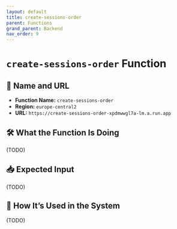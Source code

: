 ```yaml
---
layout: default
title: create-sessions-order
parent: Functions
grand_parent: Backend
nav_order: 9
---
```


# `create-sessions-order` Function

## 🔗 Name and URL

- **Function Name:** `create-sessions-order`
- **Region:** `europe-central2`
- **URL:** `https://create-sessions-order-xpdmwwgl7a-lm.a.run.app`

## 🛠️ What the Function Is Doing

(TODO)

## 📥 Expected Input

(TODO)

## 🔄 How It’s Used in the System

(TODO)
